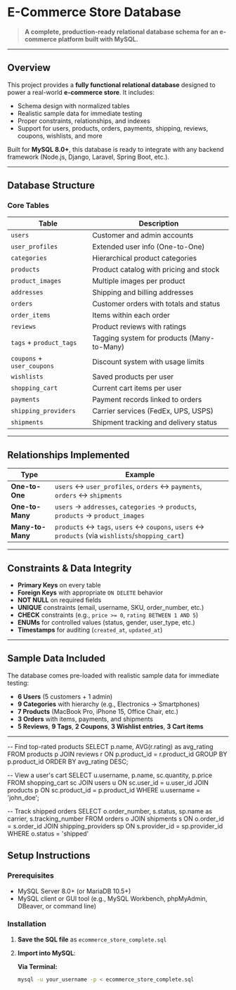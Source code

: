 #  E-Commerce Store Database

> **A complete, production-ready relational database schema for an e-commerce platform built with MySQL.**

---

##  Overview

This project provides a **fully functional relational database** designed to power a real-world **e-commerce store**. It includes:

-  Schema design with normalized tables
-  Realistic sample data for immediate testing
-  Proper constraints, relationships, and indexes
-  Support for users, products, orders, payments, shipping, reviews, coupons, wishlists, and more

Built for **MySQL 8.0+**, this database is ready to integrate with any backend framework (Node.js, Django, Laravel, Spring Boot, etc.).

---

##  Database Structure

### Core Tables

| Table                 | Description |
|----------------------|-------------|
| `users`              | Customer and admin accounts |
| `user_profiles`      | Extended user info (One-to-One) |
| `categories`         | Hierarchical product categories |
| `products`           | Product catalog with pricing and stock |
| `product_images`     | Multiple images per product |
| `addresses`          | Shipping and billing addresses |
| `orders`             | Customer orders with totals and status |
| `order_items`        | Items within each order |
| `reviews`            | Product reviews with ratings |
| `tags` + `product_tags` | Tagging system for products (Many-to-Many) |
| `coupons` + `user_coupons` | Discount system with usage limits |
| `wishlists`          | Saved products per user |
| `shopping_cart`      | Current cart items per user |
| `payments`           | Payment records linked to orders |
| `shipping_providers` | Carrier services (FedEx, UPS, USPS) |
| `shipments`          | Shipment tracking and delivery status |

---

##  Relationships Implemented

| Type              | Example |
|-------------------|---------|
| **One-to-One**    | `users` ↔ `user_profiles`, `orders` ↔ `payments`, `orders` ↔ `shipments` |
| **One-to-Many**   | `users` → `addresses`, `categories` → `products`, `products` → `product_images` |
| **Many-to-Many**  | `products` ↔ `tags`, `users` ↔ `coupons`, `users` ↔ `products` (via `wishlists`/`shopping_cart`) |

---

##  Constraints & Data Integrity

-  **Primary Keys** on every table
-  **Foreign Keys** with appropriate `ON DELETE` behavior
-  **NOT NULL** on required fields
-  **UNIQUE** constraints (email, username, SKU, order_number, etc.)
-  **CHECK** constraints (e.g., `price >= 0`, `rating BETWEEN 1 AND 5`)
-  **ENUMs** for controlled values (status, gender, user_type, etc.)
-  **Timestamps** for auditing (`created_at`, `updated_at`)

---

##  Sample Data Included

The database comes pre-loaded with realistic sample data for immediate testing:

- **6 Users** (5 customers + 1 admin)
- **9 Categories** with hierarchy (e.g., Electronics → Smartphones)
- **7 Products** (MacBook Pro, iPhone 15, Office Chair, etc.)
- **3 Orders** with items, payments, and shipments
- **5 Reviews**, **9 Tags**, **2 Coupons**, **3 Wishlist entries**, **3 Cart items**

---
--  Find top-rated products
SELECT p.name, AVG(r.rating) as avg_rating
FROM products p
JOIN reviews r ON p.product_id = r.product_id
GROUP BY p.product_id
ORDER BY avg_rating DESC;

--  View a user's cart
SELECT u.username, p.name, sc.quantity, p.price
FROM shopping_cart sc
JOIN users u ON sc.user_id = u.user_id
JOIN products p ON sc.product_id = p.product_id
WHERE u.username = 'john_doe';

--  Track shipped orders
SELECT o.order_number, s.status, sp.name as carrier, s.tracking_number
FROM orders o
JOIN shipments s ON o.order_id = s.order_id
JOIN shipping_providers sp ON s.provider_id = sp.provider_id
WHERE o.status = 'shipped'
##  Setup Instructions

### Prerequisites

- MySQL Server 8.0+ (or MariaDB 10.5+)
- MySQL client or GUI tool (e.g., MySQL Workbench, phpMyAdmin, DBeaver, or command line)

### Installation

1. **Save the SQL file** as `ecommerce_store_complete.sql`

2. **Import into MySQL**:

   **Via Terminal:**
   ```bash
   mysql -u your_username -p < ecommerce_store_complete.sql
